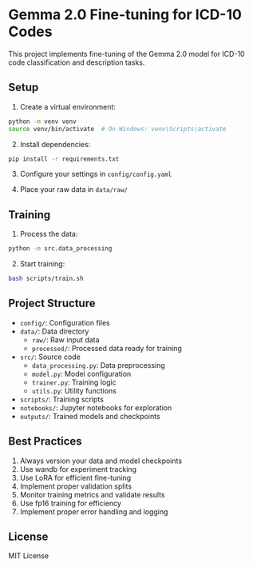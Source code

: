 # Gemma 2.0 Fine-tuning for ICD-10 Codes

This project implements fine-tuning of the Gemma 2.0 model for ICD-10 code classification and description tasks.

## Setup

1. Create a virtual environment:
```bash
python -m venv venv
source venv/bin/activate  # On Windows: venv\Scripts\activate
```

2. Install dependencies:
```bash
pip install -r requirements.txt
```

3. Configure your settings in `config/config.yaml`

4. Place your raw data in `data/raw/`

## Training

1. Process the data:
```bash
python -m src.data_processing
```

2. Start training:
```bash
bash scripts/train.sh
```

## Project Structure

- `config/`: Configuration files
- `data/`: Data directory
  - `raw/`: Raw input data
  - `processed/`: Processed data ready for training
- `src/`: Source code
  - `data_processing.py`: Data preprocessing
  - `model.py`: Model configuration
  - `trainer.py`: Training logic
  - `utils.py`: Utility functions
- `scripts/`: Training scripts
- `notebooks/`: Jupyter notebooks for exploration
- `outputs/`: Trained models and checkpoints

## Best Practices

1. Always version your data and model checkpoints
2. Use wandb for experiment tracking
3. Use LoRA for efficient fine-tuning
4. Implement proper validation splits
5. Monitor training metrics and validate results
6. Use fp16 training for efficiency
7. Implement proper error handling and logging

## License

MIT License